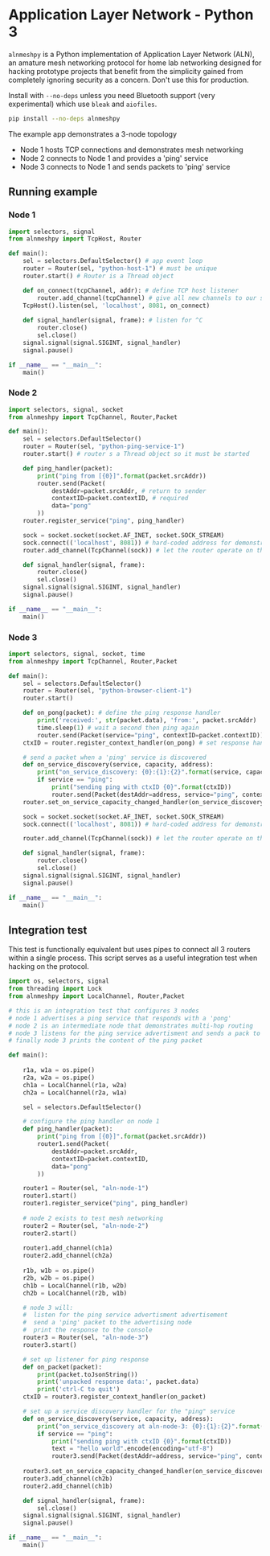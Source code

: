 # Application Layer Network - Python 3

`alnmeshpy` is a Python implementation of Application Layer Network (ALN),
an amature mesh networking protocol for home lab networking designed for 
hacking prototype projects that benefit from the simplicity gained from
completely ignoring security as a concern. Don't use this for production.

Install with `--no-deps` unless you need Bluetooth support (very experimental) which use `bleak` and `aiofiles`.

```sh
pip install --no-deps alnmeshpy
```

The example app demonstrates a 3-node topology
 * Node 1 hosts TCP connections and demonstrates mesh networking
 * Node 2 connects to Node 1 and provides a 'ping' service
 * Node 3 connects to Node 1 and sends packets to 'ping' service

## Running example
### Node 1
```py
import selectors, signal
from alnmeshpy import TcpHost, Router

def main():
    sel = selectors.DefaultSelector() # app event loop
    router = Router(sel, "python-host-1") # must be unique
    router.start() # Router is a Thread object

    def on_connect(tcpChannel, addr): # define TCP host listener 
        router.add_channel(tcpChannel) # give all new channels to our single router
    TcpHost().listen(sel, 'localhost', 8081, on_connect)
    
    def signal_handler(signal, frame): # listen for ^C
        router.close()
        sel.close()
    signal.signal(signal.SIGINT, signal_handler)
    signal.pause()

if __name__ == "__main__":
    main()

```

### Node 2
```py
import selectors, signal, socket
from alnmeshpy import TcpChannel, Router,Packet

def main():
    sel = selectors.DefaultSelector()
    router = Router(sel, "python-ping-service-1")
    router.start() # router s a Thread object so it must be started

    def ping_handler(packet):
        print("ping from [{0}]".format(packet.srcAddr))
        router.send(Packet(
            destAddr=packet.srcAddr, # return to sender
            contextID=packet.contextID, # required
            data="pong"
        ))
    router.register_service("ping", ping_handler)

    sock = socket.socket(socket.AF_INET, socket.SOCK_STREAM)
    sock.connect(('localhost', 8081)) # hard-coded address for demonstration
    router.add_channel(TcpChannel(sock)) # let the router operate on this channel

    def signal_handler(signal, frame):
        router.close()
        sel.close()
    signal.signal(signal.SIGINT, signal_handler)
    signal.pause()

if __name__ == "__main__":
    main()

```

### Node 3
```py
import selectors, signal, socket, time
from alnmeshpy import TcpChannel, Router,Packet

def main():
    sel = selectors.DefaultSelector()
    router = Router(sel, "python-browser-client-1")
    router.start()

    def on_pong(packet): # define the ping response handler
        print('received:', str(packet.data), 'from:', packet.srcAddr)
        time.sleep(1) # wait a second then ping again
        router.send(Packet(service="ping", contextID=packet.contextID))
    ctxID = router.register_context_handler(on_pong) # set response handler

    # send a packet when a 'ping' service is discovered
    def on_service_discovery(service, capacity, address):
        print("on_service_discovery: {0}:{1}:{2}".format(service, capacity, address))
        if service == "ping":
            print("sending ping with ctxID {0}".format(ctxID))
            router.send(Packet(destAddr=address, service="ping", contextID=ctxID))      
    router.set_on_service_capacity_changed_handler(on_service_discovery)

    sock = socket.socket(socket.AF_INET, socket.SOCK_STREAM)
    sock.connect(('localhost', 8081)) # hard-coded address for demonstration

    router.add_channel(TcpChannel(sock)) # let the router operate on this channel

    def signal_handler(signal, frame):
        router.close()
        sel.close()
    signal.signal(signal.SIGINT, signal_handler)   
    signal.pause()

if __name__ == "__main__":
    main()

```

## Integration test
This test is functionally equivalent but uses pipes 
to connect all 3 routers within a single process.
This script serves as a useful integration test when
hacking on the protocol.

```py
import os, selectors, signal
from threading import Lock
from alnmeshpy import LocalChannel, Router,Packet

# this is an integration test that configures 3 nodes
# node 1 advertises a ping service that responds with a 'pong'
# node 2 is an intermediate node that demonstrates multi-hop routing
# node 3 listens for the ping service advertisment and sends a pack to it
# finally node 3 prints the content of the ping packet

def main():
    
    r1a, w1a = os.pipe()
    r2a, w2a = os.pipe()
    ch1a = LocalChannel(r1a, w2a)
    ch2a = LocalChannel(r2a, w1a)

    sel = selectors.DefaultSelector()

    # configure the ping handler on node 1
    def ping_handler(packet):
        print("ping from [{0}]".format(packet.srcAddr))
        router1.send(Packet(
            destAddr=packet.srcAddr,
            contextID=packet.contextID,
            data="pong"
        ))

    router1 = Router(sel, "aln-node-1")
    router1.start()
    router1.register_service("ping", ping_handler)
    
    # node 2 exists to test mesh networking
    router2 = Router(sel, "aln-node-2")
    router2.start()
    
    router1.add_channel(ch1a)
    router2.add_channel(ch2a)
    
    r1b, w1b = os.pipe()
    r2b, w2b = os.pipe()
    ch1b = LocalChannel(r1b, w2b)
    ch2b = LocalChannel(r2b, w1b)

    # node 3 will:
    #  listen for the ping service advertisment advertisement
    #  send a 'ping' packet to the advertising node
    #  print the response to the console
    router3 = Router(sel, "aln-node-3")
    router3.start()

    # set up listener for ping response
    def on_packet(packet):
        print(packet.toJsonString())
        print('unpacked response data:', packet.data)
        print('ctrl-C to quit')
    ctxID = router3.register_context_handler(on_packet)

    # set up a service discovery handler for the "ping" service
    def on_service_discovery(service, capacity, address):
        print("on_service_discovery at aln-node-3: {0}:{1}:{2}".format(service, capacity, address))
        if service == "ping":
            print("sending ping with ctxID {0}".format(ctxID))
            text = "hello world".encode(encoding="utf-8")
            router3.send(Packet(destAddr=address, service="ping", contextID=ctxID, data=text))
            
    router3.set_on_service_capacity_changed_handler(on_service_discovery)
    router3.add_channel(ch2b)
    router2.add_channel(ch1b)

    def signal_handler(signal, frame):
        sel.close()
    signal.signal(signal.SIGINT, signal_handler)
    signal.pause()

if __name__ == "__main__":
    main()
```